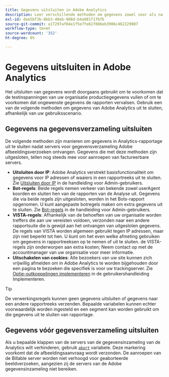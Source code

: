 ```yaml
---
title: Gegevens uitsluiten in Adobe Analytics
description: Leer verschillende methoden om gegevens zowel voor als na gegevensverzameling uit te sluiten.
exl-id: dee5bf3b-8bb3-48eb-908d-b4a981f17bfb
source-git-commit: a17297af84e1f5e7fe61f886eb3906c462229087
workflow-type: tm+mt
source-wordcount: '352'
ht-degree: 0%

---
```


# Gegevens uitsluiten in Adobe Analytics

Het uitsluiten van gegevens wordt doorgaans gebruikt om te voorkomen dat de testinspanningen van uw organisatie productiegegevens vullen of om te voorkomen dat ongewenste gegevens de rapporten vervalsen. Gebruik een van de volgende methoden om gegevens van Adobe Analytics uit te sluiten, afhankelijk van uw gebruiksscenario.

## Gegevens na gegevensverzameling uitsluiten

De volgende methoden zijn manieren om gegevens in Analytics-rapportage uit te sluiten nadat servers voor gegevensverzameling Adobe afbeeldingsverzoeken ontvangen. Gegevens die met deze methoden zijn uitgesloten, tellen nog steeds mee voor aanroepen van factureerbare servers.

* **Uitsluiten door IP**: Adobe Analytics verstrekt basisfunctionaliteit om gegevens voor IP adressen of waaiers in een rapportreeks uit te sluiten. Zie [Uitsluiten door IP](/help/admin/admin/exclude-ip.md) in de handleiding voor Admin-gebruikers.
* **Bot-regels**: Beide regels nemen verkeer van bekende zowel userAgent koorden en sluiten hen van de rapporten van de Analyse uit. Gegevens die via beide regels zijn uitgesloten, worden in het Bots-rapport opgenomen. U kunt aangepaste botregels maken om extra gegevens uit te sluiten. Zie [Bot-regels](/help/admin/admin/c-manage-report-suites/c-edit-report-suites/general/bot-removal/bot-rules.md) in de handleiding voor Admin-gebruikers.
* **VISTA-regels**: Afhankelijk van de behoeften van uw organisatie worden treffers die aan uw vereisten voldoen, verzonden naar een andere rapportsuite die is gewijd aan het ontvangen van uitgesloten gegevens. De regels van VISTA worden algemeen gebruikt tegen IP adressen, maar zijn niet beperkt tot hen. U kunt om het even welke afmeting gebruiken om gegevens in rapportreeksen op te nemen of uit te sluiten. de VISTA-regels zijn onderworpen aan extra kosten; Neem contact op met de accountmanager van uw organisatie voor meer informatie.
* **Uitschakelen van cookies**: Alle bezoekers van uw site kunnen zich vrijwillig afmelden om in Adobe Analytics te worden bijgehouden door een pagina te bezoeken die specifiek is voor uw trackingserver. Zie [Optie-outkoppelingen implementeren](/help/implement/js/opt-out.md) in de gebruikershandleiding Implementeren.

>[!TIP]
>
>De verwerkingsregels kunnen geen gegevens uitsluiten of gegevens naar een andere rapportreeks verzenden. Bepaalde variabelen kunnen echter voorwaardelijk worden ingesteld en een segment kan worden gebruikt om die gegevens uit te sluiten van rapportage.

## Gegevens vóór gegevensverzameling uitsluiten

Als u bepaalde klappen van de servers van de gegevensinzameling van de Analytics wilt verhinderen, gebruik [`abort`](/help/implement/vars/config-vars/abort.md) variabele. Deze markering voorkomt dat de afbeeldingsaanvraag wordt verzonden. De aanroepen van de Billable server worden niet verhoogd voor geaborteerde beeldverzoeken, aangezien zij de servers van de Adobe gegevensinzameling niet bereiken.
